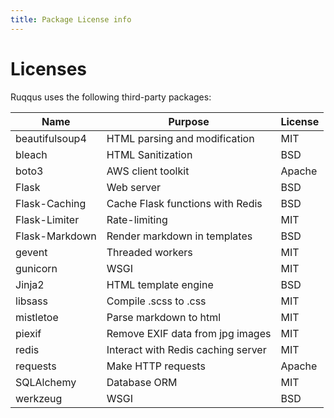 ```yaml
---
title: Package License info
---
```


# Licenses

Ruqqus uses the following third-party packages:

Name | Purpose | License
-|-|-
beautifulsoup4|HTML parsing and modification|MIT
bleach|HTML Sanitization|BSD
boto3|AWS client toolkit|Apache
Flask|Web server|BSD
Flask-Caching|Cache Flask functions with Redis|BSD
Flask-Limiter|Rate-limiting|MIT
Flask-Markdown|Render markdown in templates|BSD
gevent|Threaded workers|MIT
gunicorn|WSGI|MIT
Jinja2|HTML template engine|BSD
libsass|Compile .scss to .css|MIT
mistletoe|Parse markdown to html|MIT
piexif|Remove EXIF data from jpg images|MIT
redis|Interact with Redis caching server|MIT
requests|Make HTTP requests|Apache
SQLAlchemy|Database ORM|MIT
werkzeug|WSGI|BSD
